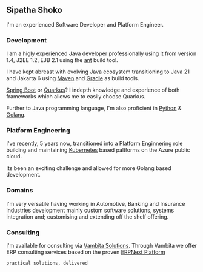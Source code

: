## Sipatha Shoko

I'm an experienced Software Developer and Platform Engineer.

### Development

I am a higly experienced Java developer professionally using it from version 1.4, J2EE 1.2, EJB 2.1 using the [ant](https://github.com/apache/ant) build tool.

I have kept abreast with evolving Java ecosystem transitioning to Java 21 and Jakarta 6 using [Maven](https://github.com/apache/maven) and [Gradle](https://github.com/gradle/gradle) as build tools.

[Spring Boot](https://github.com/spring-projects/spring-boot) or [Quarkus](https://github.com/quarkusio/quarkus)? I indepth knowledge and experience of both frameworks which allows me to easily choose Quarkus.

Further to Java programming language, I'm also proficient in [Python](https://github.com/python/cpython) & [Golang](https://github.com/golang/go).

### Platform Engineering

I've recently, 5 years now, transitioned into a Platform Enginnering role building and maintaining [Kubernetes](https://github.com/kubernetes/kubernetes) based paltforms on the Azure public cloud.

Its been an exciting challenge and allowed for more Golang based development.

### Domains

I'm very versatile having working in Automotive, Banking and Insurance industries development mainly custom software solutions, systems integration and; customising and extending off the shelf offering.

### Consulting

I'm available for consulting via [Vambita Solutions](https://github.com/vambita). Through Vambita we offer ERP consulting services based on the proven [ERPNext Platform](https://github.com/frappe/erpnext)

`practical solutions, delivered`
